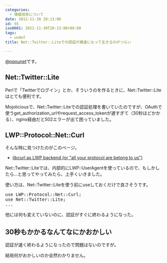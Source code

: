 ```yaml
---
categories:
  - 情報技術について
date: 2012-11-30 20:13:00
id: 55
iso8601: 2012-11-30T20:13:00+09:00
tags:
  - undef
title: Net::Twitter::Liteでの認証が爆速になって生きるのがつらい

---
```


<p><a href="https://twitter.com/nqounet">@nqounet</a>です。</p>

<h2>Net::Twitter::Lite</h2>

<p>Perlで「Twitterでログイン」とか、そういうのを作るときに、Net::Twitter::Liteはとても便利です。</p>

<p>Mojoliciousで、Net::Twitter::Liteでの認証処理を書いていたのですが、OAuthで使うget_authorization_urlやrequest_access_tokenが遅すぎて（30秒ほどかかる）、nginx経由だと502エラーが出て困っていました。</p>

<h2>LWP::Protocol::Net::Curl</h2>

<p>そんな時に見つけたのがこのページ。</p>

<ul>
    <li><a href="http://blogs.perl.org/users/stas/2012/11/libcurl-as-lwp-backend-or-all-your-protocol-are-belong-to-us.html">libcurl as LWP backend (or "all your protocol are belong to us")</a></li>
</ul>

<p>Net::Twitter::Liteでは、内部的にLWP::UserAgentを使っているので、もしかしたら…と思ってやってみたら、上手くいきました。</p>

<p>使い方は、Net::Twitter::Liteを使う前にuseしておくだけで良さそうです。</p>

<pre class="lang:perl">
use LWP::Protocol::Net::Curl;
use Net::Twitter::Lite;
...
</pre>

<p>他には何も変えていないのに、認証がすぐに終わるようになった。</p>

<h2>30秒もかかるなんてなにかおかしい</h2>

<p>認証が速く終わるようになったので問題はないのですが。</p>

<p>結局何がおかしいのか全然わかりません。</p>
    	